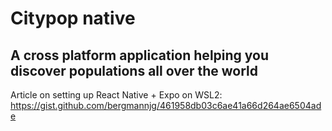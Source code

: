# Citypop native 
## A cross platform application helping you discover populations all over the world

Article on setting up React Native + Expo on WSL2: https://gist.github.com/bergmannjg/461958db03c6ae41a66d264ae6504ade